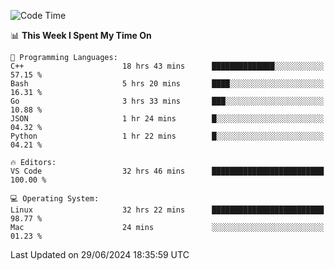 
<!--START_SECTION:waka-->
![Code Time](http://img.shields.io/badge/Code%20Time-2%2C170%20hrs%2053%20mins-blue)

📊 **This Week I Spent My Time On** 

```text
💬 Programming Languages: 
C++                      18 hrs 43 mins      ██████████████░░░░░░░░░░░   57.15 % 
Bash                     5 hrs 20 mins       ████░░░░░░░░░░░░░░░░░░░░░   16.31 % 
Go                       3 hrs 33 mins       ███░░░░░░░░░░░░░░░░░░░░░░   10.88 % 
JSON                     1 hr 24 mins        █░░░░░░░░░░░░░░░░░░░░░░░░   04.32 % 
Python                   1 hr 22 mins        █░░░░░░░░░░░░░░░░░░░░░░░░   04.21 % 

🔥 Editors: 
VS Code                  32 hrs 46 mins      █████████████████████████   100.00 % 

💻 Operating System: 
Linux                    32 hrs 22 mins      █████████████████████████   98.77 % 
Mac                      24 mins             ░░░░░░░░░░░░░░░░░░░░░░░░░   01.23 % 
```


 Last Updated on 29/06/2024 18:35:59 UTC
<!--END_SECTION:waka-->

